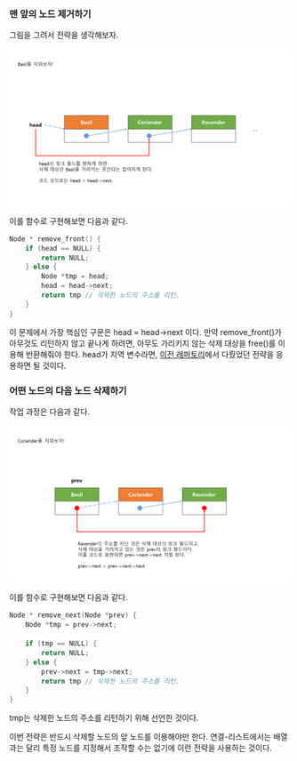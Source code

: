 ### 맨 앞의 노드 제거하기

<p>그림을 그려서 전략을 생각해보자.</p>

<img src="https://github.com/TaekGeunLee/study_CS/blob/master/readmeImg/S1_21-1.PNG" alt="S1_21-1" />

이를 함수로 구현해보면 다음과 같다.

```c
Node * remove_front() {
    if (head == NULL) {
        return NULL;
    } else {
        Node *tmp = head;
        head = head->next;
        return tmp // 삭제한 노드의 주소를 리턴.
    }
}
```

이 문제에서 가장 핵심인 구문은 head = head->next 이다.
만약 remove_front()가 아무것도 리턴하지 않고 끝나게 하려면, 아무도 가리키지 않는 삭제 대상을 free()를 이용해 반환해줘야 한다.
head가 지역 변수라면, <a href="https://github.com/TaekGeunLee/study_CS/tree/master/S1/20">이전 레퍼토리</a>에서 다뤘었던 전략을 응용하면 될 것이다.

### 어떤 노드의 다음 노드 삭제하기

작업 과정은 다음과 같다.

<img src="https://github.com/TaekGeunLee/study_CS/blob/master/readmeImg/S1_21-2.PNG" alt="S1_21-2" />

이를 함수로 구현해보면 다음과 같다.

```c
Node * remove_next(Node *prev) {
    Node *tmp = prev->next;
                                
    if (tmp == NULL) {
        return NULL;
    } else {
        prev->next = tmp->next;
        return tmp // 삭제한 노드의 주소를 리턴.
    }
}
```
tmp는 삭제한 노드의 주소를 리턴하기 위해 선언한 것이다.

이번 전략은 반드시 삭제할 노드의 앞 노드를 이용해야만 한다.
연결-리스트에서는 배열과는 달리 특정 노드를 지정해서 조작할 수는 없기에 이런 전략을 사용하는 것이다.

